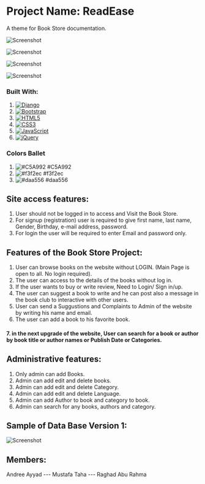 # Project Name: ReadEase
A theme for Book Store documentation.


![Screenshot](https://media.discordapp.net/attachments/1243238652193144908/1245360343589589012/Screenshot_2024-05-29_at_3.56.31_PM.png?ex=665877b3&is=66572633&hm=477882b7c9a81ac55cb09d34eeb4448a39f6b9d4cdeb086ed0d1743130da3402&=&format=webp&quality=lossless&width=888&height=501)

![Screenshot](https://media.discordapp.net/attachments/1243238652193144908/1245364685566378004/Screenshot_2024-05-29_at_4.14.01_PM.png?ex=66587bbe&is=66572a3e&hm=44919b3be586f754f360353155ac4dbe338b30f032abd8ab7e85d1e017d2134b&=&format=webp&quality=lossless&width=888&height=501)

![Screenshot](https://media.discordapp.net/attachments/1243238652193144908/1245367968611831808/Screenshot_2024-05-29_at_4.26.52_PM.png?ex=66587ecd&is=66572d4d&hm=3ca725c48ea878e647afb241590a9e45e513d8e18c5505dce74e95f48cff607a&=&format=webp&quality=lossless&width=888&height=501)


![Screenshot](https://media.discordapp.net/attachments/1243238652193144908/1245368533026603029/Screenshot_2024-05-29_at_4.29.14_PM.png?ex=66587f54&is=66572dd4&hm=661f0faba5abd7cc015f12947ebd58bc225caaf29bee1f291133e22eab8fa08c&=&format=webp&quality=lossless&width=888&height=501)


### Built With:
1. [![Django](https://img.shields.io/badge/Django-v2.2.4-green?logo=django)](https://www.djangoproject.com/)
2. [![Bootstrap](https://img.shields.io/badge/Bootstrap-v5.0.0-blueviolet?logo=bootstrap)](https://getbootstrap.com/)
3. [![HTML5](https://img.shields.io/badge/HTML5-valid-blue?logo=html5)](https://validator.w3.org/)
4. [![CSS3](https://img.shields.io/badge/CSS3-valid-blue?logo=css3)](https://www.w3.org/Style/CSS/)
5. [![JavaScript](https://img.shields.io/badge/JavaScript-valid-yellow?logo=javascript)](https://developer.mozilla.org/en-US/docs/Web/JavaScript)
6. [![jQuery](https://img.shields.io/badge/jQuery-v3.6.0-blue?logo=jquery)](https://jquery.com/)

### Colors Ballet
1. ![#C5A992](https://placehold.co/15x15/C5A992/C5A992.png) #C5A992
2. ![#f3f2ec](https://placehold.co/15x15/f3f2ec/f3f2ec.png) #f3f2ec
3. ![#daa556](https://placehold.co/15x15/daa556/daa556.png) #daa556

## Site access features:
1.	User should not be logged in to access and Visit the Book Store.
2.  For signup (registration) user is required to give first name, last name, Gender, Birthday, e-mail address, password.
3. 	For login the user will be required to enter Email and password only.

## Features of the Book Store Project:
1.	User can browse books on the website without LOGIN. (Main Page is open to all. No login required).
2.	The user can access to the details of the books without log in.
3. 	If the user wants to buy or write review, Need to Login/ Sign in/up.
4. 	The user can suggest a book to write and he can post also a message in the book club to interactive with other users.
5.	User can send a Suggustions and Complaints to Admin of the website by writing his name and email.
6.	The user can add a book to his favorite book.
#### 7.	in the next upgrade of the website, User can search for a book or author by book title or author names or Publish Date or Categories.

## Administrative features:
1.	Only admin can add Books.
2.	Admin can add edit and delete books.
3.	Admin can add edit and delete Category.
4.	Admin can add edit and delete Language.
5.	Admin can add Author to book and category to book.
6.	Admin can search for any books, authors and category.

## Sample of Data Base Version 1:
![Screenshot](https://media.discordapp.net/attachments/1243238652193144908/1245370265123164240/image.png?ex=665880f1&is=66572f71&hm=fe0acde0101d01bcf1620222722551a4fe2b3de767b2c2c489a09e90ce7e2f52&=&format=webp&quality=lossless&width=888&height=527)




## Members:
Andree Ayyad --- Mustafa Taha --- Raghad Abu Rahma

